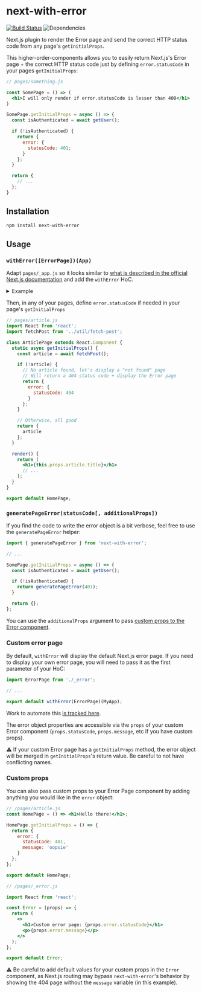 # next-with-error

[![Build Status](https://img.shields.io/circleci/project/github/martpie/next-with-error.svg)](https://circleci.com/gh/martpie/next-with-error)
![Dependencies](https://img.shields.io/david/martpie/next-with-error)

Next.js plugin to render the Error page and send the correct HTTP status code from any page's `getInitialProps`.

This higher-order-components allows you to easily return Next.js's Error page + the correct HTTP status code just by defining `error.statusCode` in your pages `getInitialProps`:

```jsx
// pages/something.js

const SomePage = () => (
  <h1>I will only render if error.statusCode is lesser than 400</h1>
)

SomePage.getInitialProps = async () => {
  const isAuthenticated = await getUser();

  if (!isAuthenticated) {
    return {
      error: {
        statusCode: 401;
      }
    };
  }

  return {
    // ...
  };
}
```

## Installation

```bash
npm install next-with-error
```

## Usage

### `withError([ErrorPage])(App)`

Adapt `pages/_app.js` so it looks similar to [what is described in the official Next.js documentation](https://nextjs.org/docs#custom-app) and add the `withError` HoC.

<details>
 <summary>Example</summary>

```jsx
import React from 'react';
import App from 'next/app';

import withError from 'next-with-error';

class MyApp extends App {
  static async getInitialProps(appContext) {
    // calls page's `getInitialProps` and fills `appProps.pageProps`
    const appProps = await App.getInitialProps(appContext);

    return { ...appProps };
  }

  render() {
    const { Component, pageProps } = this.props;
    return <Component {...pageProps} />;
  }
}

export default withError()(MyApp);
```

</details>

Then, in any of your pages, define `error.statusCode` if needed in your page's `getInitialProps`

```jsx
// pages/article.js
import React from 'react';
import fetchPost from '../util/fetch-post';

class ArticlePage extends React.Component {
  static async getInitialProps() {
    const article = await fetchPost();

    if (!article) {
      // No article found, let's display a "not found" page
      // Will return a 404 status code + display the Error page
      return {
        error: {
          statusCode: 404
        }
      };
    }

    // Otherwise, all good
    return {
      article
    };
  }

  render() {
    return (
      <h1>{this.props.article.title}</h1>
      // ...
    );
  }
}

export default HomePage;
```

### `generatePageError(statusCode[, additionalProps])`

If you find the code to write the error object is a bit verbose, feel free to use the `generatePageError` helper:

```jsx
import { generatePageError } from 'next-with-error';

// ...

SomePage.getInitialProps = async () => {
  const isAuthenticated = await getUser();

  if (!isAuthenticated) {
    return generatePageError(401);
  }

  return {};
};
```

You can use the `additionalProps` argument to pass [custom props to the Error component](#custom-props).

### Custom error page

By default, `withError` will display the default Next.js error page. If you need to display your own error page, you will need to pass it as the first parameter of your HoC:

```jsx
import ErrorPage from './_error';

// ...

export default withError(ErrorPage)(MyApp);
```

Work to automate this [is tracked here](https://github.com/martpie/next-with-error/issues/2).

The error object properties are accessible via the `props` of your custom Error component (`props.statusCode`, `props.message`, etc if you have custom props).

⚠️ If your custom Error page has a `getInitialProps` method, the error object will be merged in `getInitialProps`'s return value. Be careful to not have conflicting names.

### Custom props

You can also pass custom props to your Error Page component by adding anything you would like in the `error` object:

```jsx
// /pages/article.js
const HomePage = () => <h1>Hello there!</h1>;

HomePage.getInitialProps = () => {
  return {
    error: {
      statusCode: 401,
      message: 'oopsie'
    }
  };
};

export default HomePage;
```

```jsx
// /pages/_error.js

import React from 'react';

const Error = (props) => {
  return (
    <>
      <h1>Custom error page: {props.error.statusCode}</h1>
      <p>{props.error.message}</p>
    </>
  );
};

export default Error;
```

⚠️ Be careful to add default values for your custom props in the `Error` component, as Next.js routing may bypass `next-with-error`'s behavior by showing the 404 page without the `message` variable (in this example).
